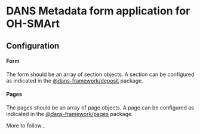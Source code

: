# DANS Metadata form application for OH-SMArt

## Configuration

#### Form
The form should be an array of section objects. A section can be configured as indicated in the [@dans-framework/deposit](packages/deposit/README.md) package.

#### Pages
The pages should be an array of page objects. A page can be configured as indicated in the [@dans-framework/pages](packages/pages/README.md) package.

More to follow...